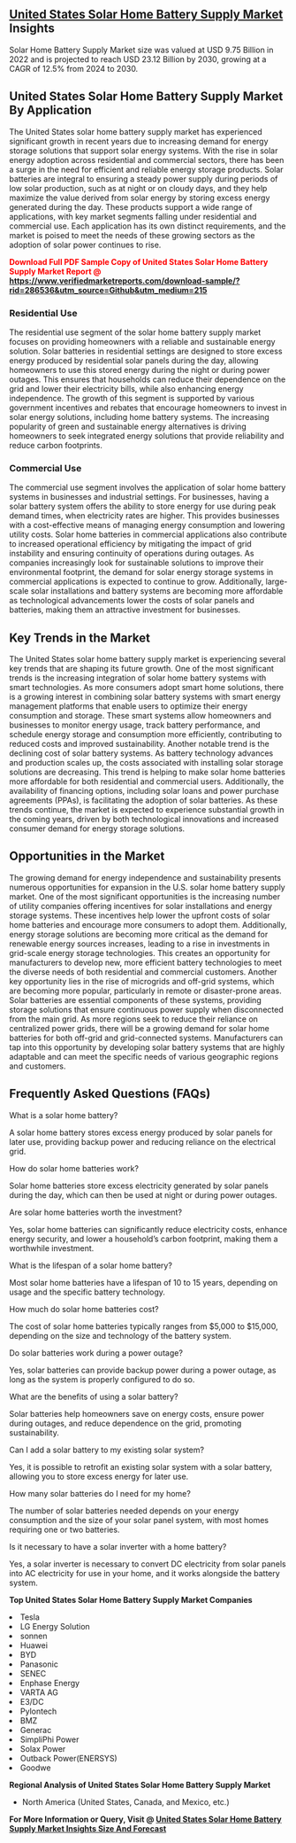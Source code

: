 <h2><a href="https://www.verifiedmarketreports.com/download-sample/?rid=286536&amp;utm_source=Github&amp;utm_medium=215" target="_blank">United States Solar Home Battery Supply Market</a> Insights</h2><p>Solar Home Battery Supply Market size was valued at USD 9.75 Billion in 2022 and is projected to reach USD 23.12 Billion by 2030, growing at a CAGR of 12.5% from 2024 to 2030.</p><p><div> <h2>United States Solar Home Battery Supply Market By Application</h2> The United States solar home battery supply market has experienced significant growth in recent years due to increasing demand for energy storage solutions that support solar energy systems. With the rise in solar energy adoption across residential and commercial sectors, there has been a surge in the need for efficient and reliable energy storage products. Solar batteries are integral to ensuring a steady power supply during periods of low solar production, such as at night or on cloudy days, and they help maximize the value derived from solar energy by storing excess energy generated during the day. These products support a wide range of applications, with key market segments falling under residential and commercial use. Each application has its own distinct requirements, and the market is poised to meet the needs of these growing sectors as the adoption of solar power continues to rise. <strong><p><span class=""><span style="color: #ff0000;"><strong>Download Full PDF Sample Copy of United States Solar Home Battery Supply Market Report</strong> @ </span><a href="https://www.verifiedmarketreports.com/download-sample/?rid=286536&amp;utm_source=Github&amp;utm_medium=215" target="_blank">https://www.verifiedmarketreports.com/download-sample/?rid=286536&amp;utm_source=Github&amp;utm_medium=215</a></span></p></strong> <h3>Residential Use</h3> The residential use segment of the solar home battery supply market focuses on providing homeowners with a reliable and sustainable energy solution. Solar batteries in residential settings are designed to store excess energy produced by residential solar panels during the day, allowing homeowners to use this stored energy during the night or during power outages. This ensures that households can reduce their dependence on the grid and lower their electricity bills, while also enhancing energy independence. The growth of this segment is supported by various government incentives and rebates that encourage homeowners to invest in solar energy solutions, including home battery systems. The increasing popularity of green and sustainable energy alternatives is driving homeowners to seek integrated energy solutions that provide reliability and reduce carbon footprints. <h3>Commercial Use</h3> The commercial use segment involves the application of solar home battery systems in businesses and industrial settings. For businesses, having a solar battery system offers the ability to store energy for use during peak demand times, when electricity rates are higher. This provides businesses with a cost-effective means of managing energy consumption and lowering utility costs. Solar home batteries in commercial applications also contribute to increased operational efficiency by mitigating the impact of grid instability and ensuring continuity of operations during outages. As companies increasingly look for sustainable solutions to improve their environmental footprint, the demand for solar energy storage systems in commercial applications is expected to continue to grow. Additionally, large-scale solar installations and battery systems are becoming more affordable as technological advancements lower the costs of solar panels and batteries, making them an attractive investment for businesses. <h2>Key Trends in the Market</h2> The United States solar home battery supply market is experiencing several key trends that are shaping its future growth. One of the most significant trends is the increasing integration of solar home battery systems with smart technologies. As more consumers adopt smart home solutions, there is a growing interest in combining solar battery systems with smart energy management platforms that enable users to optimize their energy consumption and storage. These smart systems allow homeowners and businesses to monitor energy usage, track battery performance, and schedule energy storage and consumption more efficiently, contributing to reduced costs and improved sustainability. Another notable trend is the declining cost of solar battery systems. As battery technology advances and production scales up, the costs associated with installing solar storage solutions are decreasing. This trend is helping to make solar home batteries more affordable for both residential and commercial users. Additionally, the availability of financing options, including solar loans and power purchase agreements (PPAs), is facilitating the adoption of solar batteries. As these trends continue, the market is expected to experience substantial growth in the coming years, driven by both technological innovations and increased consumer demand for energy storage solutions. <h2>Opportunities in the Market</h2> The growing demand for energy independence and sustainability presents numerous opportunities for expansion in the U.S. solar home battery supply market. One of the most significant opportunities is the increasing number of utility companies offering incentives for solar installations and energy storage systems. These incentives help lower the upfront costs of solar home batteries and encourage more consumers to adopt them. Additionally, energy storage solutions are becoming more critical as the demand for renewable energy sources increases, leading to a rise in investments in grid-scale energy storage technologies. This creates an opportunity for manufacturers to develop new, more efficient battery technologies to meet the diverse needs of both residential and commercial customers. Another key opportunity lies in the rise of microgrids and off-grid systems, which are becoming more popular, particularly in remote or disaster-prone areas. Solar batteries are essential components of these systems, providing storage solutions that ensure continuous power supply when disconnected from the main grid. As more regions seek to reduce their reliance on centralized power grids, there will be a growing demand for solar home batteries for both off-grid and grid-connected systems. Manufacturers can tap into this opportunity by developing solar battery systems that are highly adaptable and can meet the specific needs of various geographic regions and customers. <h2>Frequently Asked Questions (FAQs)</h2> <p>What is a solar home battery?</p> <p>A solar home battery stores excess energy produced by solar panels for later use, providing backup power and reducing reliance on the electrical grid.</p> <p>How do solar home batteries work?</p> <p>Solar home batteries store excess electricity generated by solar panels during the day, which can then be used at night or during power outages.</p> <p>Are solar home batteries worth the investment?</p> <p>Yes, solar home batteries can significantly reduce electricity costs, enhance energy security, and lower a household’s carbon footprint, making them a worthwhile investment.</p> <p>What is the lifespan of a solar home battery?</p> <p>Most solar home batteries have a lifespan of 10 to 15 years, depending on usage and the specific battery technology.</p> <p>How much do solar home batteries cost?</p> <p>The cost of solar home batteries typically ranges from $5,000 to $15,000, depending on the size and technology of the battery system.</p> <p>Do solar batteries work during a power outage?</p> <p>Yes, solar batteries can provide backup power during a power outage, as long as the system is properly configured to do so.</p> <p>What are the benefits of using a solar battery?</p> <p>Solar batteries help homeowners save on energy costs, ensure power during outages, and reduce dependence on the grid, promoting sustainability.</p> <p>Can I add a solar battery to my existing solar system?</p> <p>Yes, it is possible to retrofit an existing solar system with a solar battery, allowing you to store excess energy for later use.</p> <p>How many solar batteries do I need for my home?</p> <p>The number of solar batteries needed depends on your energy consumption and the size of your solar panel system, with most homes requiring one or two batteries.</p> <p>Is it necessary to have a solar inverter with a home battery?</p> <p>Yes, a solar inverter is necessary to convert DC electricity from solar panels into AC electricity for use in your home, and it works alongside the battery system.</p></div></p><p><strong>Top United States Solar Home Battery Supply Market Companies</strong></p><div data-test-id=""><p><li>Tesla</li><li> LG Energy Solution</li><li> sonnen</li><li> Huawei</li><li> BYD</li><li> Panasonic</li><li> SENEC</li><li> Enphase Energy</li><li> VARTA AG</li><li> E3/DC</li><li> Pylontech</li><li> BMZ</li><li> Generac</li><li> SimpliPhi Power</li><li> Solax Power</li><li> Outback Power(ENERSYS)</li><li> Goodwe</li></p><div><strong>Regional Analysis of&nbsp;United States Solar Home Battery Supply Market</strong></div><ul><li dir="ltr"><p dir="ltr">North America&nbsp;(United States, Canada, and Mexico, etc.)</p></li></ul><p><strong>For More Information or Query, Visit @&nbsp;</strong><strong><a href="https://www.verifiedmarketreports.com/product/solar-home-battery-supply-market/?utm_source=Github&amp;utm_medium=215" target="_blank">United States Solar Home Battery Supply Market Insights Size And Forecast</a></strong></p></div>
